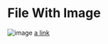# File With Image
![image](https://icatcare.org/app/uploads/2018/07/Thinking-of-getting-a-cat.png)
[a link](https://something.com)